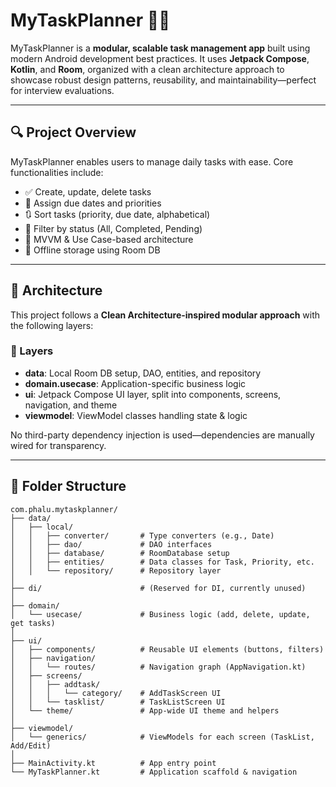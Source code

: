 # MyTaskPlanner 🧠📅

MyTaskPlanner is a **modular, scalable task management app** built using modern Android development best practices. It uses **Jetpack Compose**, **Kotlin**, and **Room**, organized with a clean architecture approach to showcase robust design patterns, reusability, and maintainability—perfect for interview evaluations.

---

## 🔍 Project Overview

MyTaskPlanner enables users to manage daily tasks with ease. Core functionalities include:

- ✅ Create, update, delete tasks
- 📅 Assign due dates and priorities
- 🔃 Sort tasks (priority, due date, alphabetical)
- 🔎 Filter by status (All, Completed, Pending)
- 🧠 MVVM & Use Case-based architecture
- 💾 Offline storage using Room DB

---

## 🧱 Architecture

This project follows a **Clean Architecture-inspired modular approach** with the following layers:

### 🧩 Layers

- **data**: Local Room DB setup, DAO, entities, and repository
- **domain.usecase**: Application-specific business logic
- **ui**: Jetpack Compose UI layer, split into components, screens, navigation, and theme
- **viewmodel**: ViewModel classes handling state & logic

No third-party dependency injection is used—dependencies are manually wired for transparency.

---

## 📂 Folder Structure

```plaintext
com.phalu.mytaskplanner/
├── data/
│   ├── local/
│   │   ├── converter/       # Type converters (e.g., Date)
│   │   ├── dao/             # DAO interfaces
│   │   ├── database/        # RoomDatabase setup
│   │   ├── entities/        # Data classes for Task, Priority, etc.
│   │   └── repository/      # Repository layer
│
├── di/                      # (Reserved for DI, currently unused)
│
├── domain/
│   └── usecase/             # Business logic (add, delete, update, get tasks)
│
├── ui/
│   ├── components/          # Reusable UI elements (buttons, filters)
│   ├── navigation/
│   │   └── routes/          # Navigation graph (AppNavigation.kt)
│   ├── screens/
│   │   ├── addtask/
│   │   │   └── category/    # AddTaskScreen UI
│   │   └── tasklist/        # TaskListScreen UI
│   └── theme/               # App-wide UI theme and helpers
│
├── viewmodel/
│   └── generics/            # ViewModels for each screen (TaskList, Add/Edit)
│
├── MainActivity.kt          # App entry point
└── MyTaskPlanner.kt         # Application scaffold & navigation
